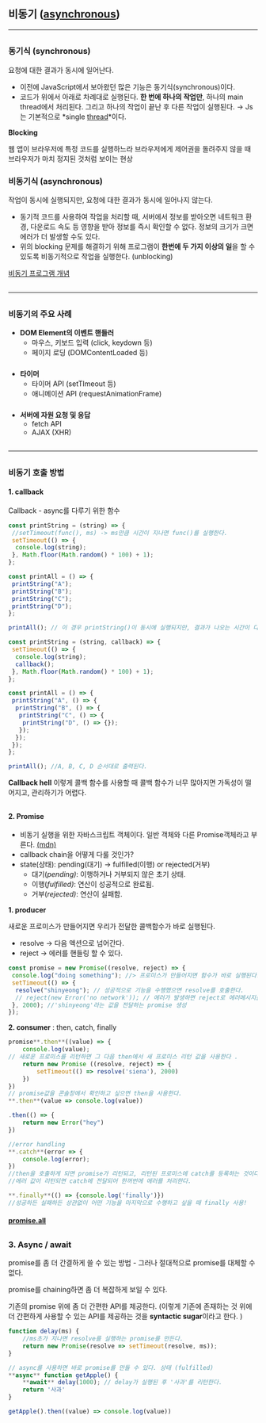 ## 비동기 ([asynchronous](https://developer.mozilla.org/ko/docs/Learn/JavaScript/Asynchronous/Introducing))

---

##

### 동기식 (**synchronous)**

요청에 대한 결과가 동시에 일어난다.

- 이전에 JavaScript에서 보아왔던 많은 기능은 동기식(synchronous)이다.
- 코드가 위에서 아래로 차례대로 실행된다. **한 번에 하나의 작업만**, 하나의 main thread에서 처리된다. 그리고 하나의 작업이 끝난 후 다른 작업이 실행된다. → Js는 기본적으로 *single [thread](https://developer.mozilla.org/ko/docs/Learn/JavaScript/Asynchronous/Concepts#threads)*이다.

**Blocking**

웹 앱이 브라우저에 특정 코드를 실행하느라 브라우저에게 제어권을 돌려주지 않을 때 브라우저가 마치 정지된 것처럼 보이는 현상

### 비동기식 (asynchronous)

작업이 동시에 실행되지만, 요청에 대한 결과가 동시에 일어나지 않는다.

- 동기적 코드를 사용하여 작업을 처리할 때, 서버에서 정보를 받아오면 네트워크 환경, 다운로드 속도 등 영향을 받아 정보를 즉시 확인할 수 없다. 정보의 크기가 크면 에러가 더 발생할 수도 있다.
- 위의 blocking 문제를 해결하기 위해 프로그램이 **한번에 두 가지 이상의 일**을 할 수 있도록 비동기적으로 작업을 실행한다. (unblocking)

[비동기 프로그램 개념](https://developer.mozilla.org/ko/docs/Learn/JavaScript/Asynchronous/Concepts#%EB%B9%84%EB%8F%99%EA%B8%B0%EC%A0%81asynchronous_%EC%9D%B4%EB%9E%80)

##

---

##

### 비동기의 주요 사례

- **DOM Element의 이벤트 핸들러**
  - 마우스, 키보드 입력 (click, keydown 등)
  - 페이지 로딩 (DOMContentLoaded 등)

###

- **타이머**
  - 타이머 API (setTImeout 등)
  - 애니메이션 API (requestAnimationFrame)

###

- **서버에 자원 요청 및 응답**
  - fetch API
  - AJAX (XHR)

##

---

##

### 비동기 호출 방법

#### 1. callback

Callback - async를 다루기 위한 함수

```js
const printString = (string) => {
 //setTimeout(func(), ms) -> ms만큼 시간이 지나면 func()를 실행한다.
 setTimeout(() => {
  console.log(string);
 }, Math.floor(Math.random() * 100) + 1);
};

const printAll = () => {
 printString("A");
 printString("B");
 printString("C");
 printString("D");
};

printAll(); // 이 경우 printString()이 동시에 실행되지만, 결과가 나오는 시간이 다 다르므로, 순서가 뒤죽박죽 나온다.
```

```jsx
const printString = (string, callback) => {
 setTimeout(() => {
  console.log(string);
  callback();
 }, Math.floor(Math.random() * 100) + 1);
};

const printAll = () => {
 printString("A", () => {
  printString("B", () => {
   printString("C", () => {
    printString("D", () => {});
   });
  });
 });
};

printAll(); //A, B, C, D 순서대로 출력된다.
```

**Callback hell**
이렇게 콜백 함수를 사용할 때 콜백 함수가 너무 많아지면 가독성이 떨어지고, 관리하기가 어렵다.

##

#### 2. Promise

- 비동기 실행을 위한 자바스크립트 객체이다. 일반 객체와 다른 Promise객체라고 부른다. [(mdn)](https://developer.mozilla.org/ko/docs/Web/JavaScript/Reference/Global_Objects/Promise)
- callback chain을 어떻게 다룰 것인가?
- state(상태): pending(대기) → fulfilled(이행) or rejected(거부)
  - 대기(_pending)_: 이행하거나 거부되지 않은 초기 상태.
  - 이행(_fulfilled)_: 연산이 성공적으로 완료됨.
  - 거부(_rejected)_: 연산이 실패함.

**1. producer**

새로운 프로미스가 만들어지면 우리가 전달한 콜백함수가 바로 실행된다.

- resolve → 다음 액션으로 넘어간다.
- reject → 에러를 핸들링 할 수 있다.

```jsx
const promise = new Promise((resolve, reject) => {
 console.log("doing something"); //> 프로미스가 만들어지면 함수가 바로 실행된다.
 setTimeout(() => {
  resolve("shinyeong"); // 성공적으로 기능을 수행했으면 resolve를 호출한다.
  // reject(new Error('no network')); // 에러가 발생하면 reject로 에러메시지를 보내준다.
 }, 2000); //'shinyeong'라는 값을 전달하는 promise 생성
});
```

**2. consumer** : then, catch, finally

```jsx
promise**.then**((value) => {
    console.log(value);
// 새로운 프로미스를 리턴하면 그 다음 then에서 새 프로미스 리턴 값을 사용한다 .
    return new Promise ((resolve, reject) => {
        setTimeout(() => resolve('siena'), 2000)
    })
})
// promise값을 콘솔창에서 확인하고 싶으면 then을 사용한다.
**.then**(value => console.log(value))

.then(() => {
    return new Error("hey")
})

//error handling
**.catch**(error => {
    console.log(error);
})
//then을 호출하게 되면 promise가 리턴되고, 리턴된 프로미스에 catch를 등록하는 것이다.
//에러 값이 리턴되면 catch에 전달되어 한꺼번에 에러를 처리한다.

**.finally**(() => {console.log('finally')})
//성공하든 실패하든 상관없이 어떤 기능을 마지막으로 수행하고 싶을 때 finally 사용!
```

#### [promise.all](https://developer.mozilla.org/ko/docs/Web/JavaScript/Reference/Global_Objects/Promise/all)

##

### 3. Async / await

promise를 좀 더 간결하게 쓸 수 있는 방법 - 그러나 절대적으로 promise를 대체할 수 없다.

promise를 chaining하면 좀 더 복잡하게 보일 수 있다.

기존의 promise 위에 좀 더 간편한 API를 제공한다. (이렇게 기존에 존재하는 것 위에 더 간편하게 사용할 수 있는 API를 제공하는 것을 **syntactic sugar**이라고 한다. )

```jsx
function delay(ms) {
    //ms초가 지나면 resolve를 실행하는 promise를 만든다.
    return new Promise(resolve => setTimeout(resolve, ms));
}

// async를 사용하면 바로 promise를 만들 수 있다. 상태 (fulfilled)
**async** function getApple() {
    **await** delay(1000); // delay가 실행된 후 '사과'를 리턴한다.
    return '사과'
}

getApple().then((value) => console.log(value))
```
